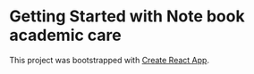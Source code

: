 # Getting Started with Note book academic care

This project was bootstrapped with [Create React App](https://notebookacademy.netlify.app/).
